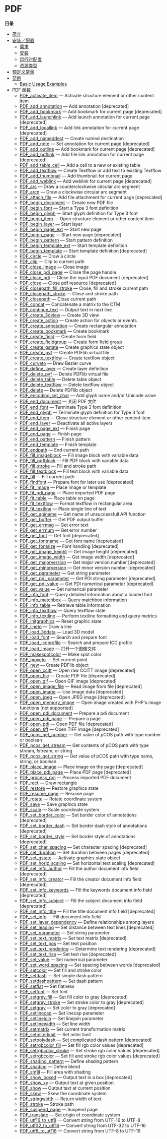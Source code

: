 PDF
===

**目录**

-   [简介](/intro/pdf.html)
-   [安装／配置](/pdf/setup.html)
    -   [需求](/pdf/setup.html#需求)
    -   [安装](/pdf/setup.html#安装)
    -   [运行时配置](/pdf/setup.html#运行时配置)
    -   [资源类型](/pdf/setup.html#资源类型)
-   [预定义常量](/pdf/constants.html)
-   [范例](/pdf/examples.html)
    -   [Basic Usage
        Examples](/pdf/examples.html#Basic%20Usage%20Examples)
-   [PDF 函数](/ref/pdf.html)
    -   [PDF\_activate\_item](/ref/pdf.html#PDF_activate_item) —
        Activate structure element or other content item
    -   [PDF\_add\_annotation](/ref/pdf.html#PDF_add_annotation) — Add
        annotation \[deprecated\]
    -   [PDF\_add\_bookmark](/ref/pdf.html#PDF_add_bookmark) — Add
        bookmark for current page \[deprecated\]
    -   [PDF\_add\_launchlink](/ref/pdf.html#PDF_add_launchlink) — Add
        launch annotation for current page \[deprecated\]
    -   [PDF\_add\_locallink](/ref/pdf.html#PDF_add_locallink) — Add
        link annotation for current page \[deprecated\]
    -   [PDF\_add\_nameddest](/ref/pdf.html#PDF_add_nameddest) — Create
        named destination
    -   [PDF\_add\_note](/ref/pdf.html#PDF_add_note) — Set annotation
        for current page \[deprecated\]
    -   [PDF\_add\_outline](/ref/pdf.html#PDF_add_outline) — Add
        bookmark for current page \[deprecated\]
    -   [PDF\_add\_pdflink](/ref/pdf.html#PDF_add_pdflink) — Add file
        link annotation for current page \[deprecated\]
    -   [PDF\_add\_table\_cell](/ref/pdf.html#PDF_add_table_cell) — Add
        a cell to a new or existing table
    -   [PDF\_add\_textflow](/ref/pdf.html#PDF_add_textflow) — Create
        Textflow or add text to existing Textflow
    -   [PDF\_add\_thumbnail](/ref/pdf.html#PDF_add_thumbnail) — Add
        thumbnail for current page
    -   [PDF\_add\_weblink](/ref/pdf.html#PDF_add_weblink) — Add weblink
        for current page \[deprecated\]
    -   [PDF\_arc](/ref/pdf.html#PDF_arc) — Draw a counterclockwise
        circular arc segment
    -   [PDF\_arcn](/ref/pdf.html#PDF_arcn) — Draw a clockwise circular
        arc segment
    -   [PDF\_attach\_file](/ref/pdf.html#PDF_attach_file) — Add file
        attachment for current page \[deprecated\]
    -   [PDF\_begin\_document](/ref/pdf.html#PDF_begin_document) —
        Create new PDF file
    -   [PDF\_begin\_font](/ref/pdf.html#PDF_begin_font) — Start a Type
        3 font definition
    -   [PDF\_begin\_glyph](/ref/pdf.html#PDF_begin_glyph) — Start glyph
        definition for Type 3 font
    -   [PDF\_begin\_item](/ref/pdf.html#PDF_begin_item) — Open
        structure element or other content item
    -   [PDF\_begin\_layer](/ref/pdf.html#PDF_begin_layer) — Start layer
    -   [PDF\_begin\_page\_ext](/ref/pdf.html#PDF_begin_page_ext) —
        Start new page
    -   [PDF\_begin\_page](/ref/pdf.html#PDF_begin_page) — Start new
        page \[deprecated\]
    -   [PDF\_begin\_pattern](/ref/pdf.html#PDF_begin_pattern) — Start
        pattern definition
    -   [PDF\_begin\_template\_ext](/ref/pdf.html#PDF_begin_template_ext)
        — Start template definition
    -   [PDF\_begin\_template](/ref/pdf.html#PDF_begin_template) — Start
        template definition \[deprecated\]
    -   [PDF\_circle](/ref/pdf.html#PDF_circle) — Draw a circle
    -   [PDF\_clip](/ref/pdf.html#PDF_clip) — Clip to current path
    -   [PDF\_close\_image](/ref/pdf.html#PDF_close_image) — Close image
    -   [PDF\_close\_pdi\_page](/ref/pdf.html#PDF_close_pdi_page) —
        Close the page handle
    -   [PDF\_close\_pdi](/ref/pdf.html#PDF_close_pdi) — Close the input
        PDF document \[deprecated\]
    -   [PDF\_close](/ref/pdf.html#PDF_close) — Close pdf resource
        \[deprecated\]
    -   [PDF\_closepath\_fill\_stroke](/ref/pdf.html#PDF_closepath_fill_stroke)
        — Close, fill and stroke current path
    -   [PDF\_closepath\_stroke](/ref/pdf.html#PDF_closepath_stroke) —
        Close and stroke path
    -   [PDF\_closepath](/ref/pdf.html#PDF_closepath) — Close current
        path
    -   [PDF\_concat](/ref/pdf.html#PDF_concat) — Concatenate a matrix
        to the CTM
    -   [PDF\_continue\_text](/ref/pdf.html#PDF_continue_text) — Output
        text in next line
    -   [PDF\_create\_3dview](/ref/pdf.html#PDF_create_3dview) — Create
        3D view
    -   [PDF\_create\_action](/ref/pdf.html#PDF_create_action) — Create
        action for objects or events
    -   [PDF\_create\_annotation](/ref/pdf.html#PDF_create_annotation) —
        Create rectangular annotation
    -   [PDF\_create\_bookmark](/ref/pdf.html#PDF_create_bookmark) —
        Create bookmark
    -   [PDF\_create\_field](/ref/pdf.html#PDF_create_field) — Create
        form field
    -   [PDF\_create\_fieldgroup](/ref/pdf.html#PDF_create_fieldgroup) —
        Create form field group
    -   [PDF\_create\_gstate](/ref/pdf.html#PDF_create_gstate) — Create
        graphics state object
    -   [PDF\_create\_pvf](/ref/pdf.html#PDF_create_pvf) — Create PDFlib
        virtual file
    -   [PDF\_create\_textflow](/ref/pdf.html#PDF_create_textflow) —
        Create textflow object
    -   [PDF\_curveto](/ref/pdf.html#PDF_curveto) — Draw Bezier curve
    -   [PDF\_define\_layer](/ref/pdf.html#PDF_define_layer) — Create
        layer definition
    -   [PDF\_delete\_pvf](/ref/pdf.html#PDF_delete_pvf) — Delete PDFlib
        virtual file
    -   [PDF\_delete\_table](/ref/pdf.html#PDF_delete_table) — Delete
        table object
    -   [PDF\_delete\_textflow](/ref/pdf.html#PDF_delete_textflow) —
        Delete textflow object
    -   [PDF\_delete](/ref/pdf.html#PDF_delete) — Delete PDFlib object
    -   [PDF\_encoding\_set\_char](/ref/pdf.html#PDF_encoding_set_char)
        — Add glyph name and/or Unicode value
    -   [PDF\_end\_document](/ref/pdf.html#PDF_end_document) — 关闭 PDF
        文件
    -   [PDF\_end\_font](/ref/pdf.html#PDF_end_font) — Terminate Type 3
        font definition
    -   [PDF\_end\_glyph](/ref/pdf.html#PDF_end_glyph) — Terminate glyph
        definition for Type 3 font
    -   [PDF\_end\_item](/ref/pdf.html#PDF_end_item) — Close structure
        element or other content item
    -   [PDF\_end\_layer](/ref/pdf.html#PDF_end_layer) — Deactivate all
        active layers
    -   [PDF\_end\_page\_ext](/ref/pdf.html#PDF_end_page_ext) — Finish
        page
    -   [PDF\_end\_page](/ref/pdf.html#PDF_end_page) — Finish page
    -   [PDF\_end\_pattern](/ref/pdf.html#PDF_end_pattern) — Finish
        pattern
    -   [PDF\_end\_template](/ref/pdf.html#PDF_end_template) — Finish
        template
    -   [PDF\_endpath](/ref/pdf.html#PDF_endpath) — End current path
    -   [PDF\_fill\_imageblock](/ref/pdf.html#PDF_fill_imageblock) —
        Fill image block with variable data
    -   [PDF\_fill\_pdfblock](/ref/pdf.html#PDF_fill_pdfblock) — Fill
        PDF block with variable data
    -   [PDF\_fill\_stroke](/ref/pdf.html#PDF_fill_stroke) — Fill and
        stroke path
    -   [PDF\_fill\_textblock](/ref/pdf.html#PDF_fill_textblock) — Fill
        text block with variable data
    -   [PDF\_fill](/ref/pdf.html#PDF_fill) — Fill current path
    -   [PDF\_findfont](/ref/pdf.html#PDF_findfont) — Prepare font for
        later use \[deprecated\]
    -   [PDF\_fit\_image](/ref/pdf.html#PDF_fit_image) — Place image or
        template
    -   [PDF\_fit\_pdi\_page](/ref/pdf.html#PDF_fit_pdi_page) — Place
        imported PDF page
    -   [PDF\_fit\_table](/ref/pdf.html#PDF_fit_table) — Place table on
        page
    -   [PDF\_fit\_textflow](/ref/pdf.html#PDF_fit_textflow) — Format
        textflow in rectangular area
    -   [PDF\_fit\_textline](/ref/pdf.html#PDF_fit_textline) — Place
        single line of text
    -   [PDF\_get\_apiname](/ref/pdf.html#PDF_get_apiname) — Get name of
        unsuccessfull API function
    -   [PDF\_get\_buffer](/ref/pdf.html#PDF_get_buffer) — Get PDF
        output buffer
    -   [PDF\_get\_errmsg](/ref/pdf.html#PDF_get_errmsg) — Get error
        text
    -   [PDF\_get\_errnum](/ref/pdf.html#PDF_get_errnum) — Get error
        number
    -   [PDF\_get\_font](/ref/pdf.html#PDF_get_font) — Get font
        \[deprecated\]
    -   [PDF\_get\_fontname](/ref/pdf.html#PDF_get_fontname) — Get font
        name \[deprecated\]
    -   [PDF\_get\_fontsize](/ref/pdf.html#PDF_get_fontsize) — Font
        handling \[deprecated\]
    -   [PDF\_get\_image\_height](/ref/pdf.html#PDF_get_image_height) —
        Get image height \[deprecated\]
    -   [PDF\_get\_image\_width](/ref/pdf.html#PDF_get_image_width) —
        Get image width \[deprecated\]
    -   [PDF\_get\_majorversion](/ref/pdf.html#PDF_get_majorversion) —
        Get major version number \[deprecated\]
    -   [PDF\_get\_minorversion](/ref/pdf.html#PDF_get_minorversion) —
        Get minor version number \[deprecated\]
    -   [PDF\_get\_parameter](/ref/pdf.html#PDF_get_parameter) — Get
        string parameter
    -   [PDF\_get\_pdi\_parameter](/ref/pdf.html#PDF_get_pdi_parameter)
        — Get PDI string parameter \[deprecated\]
    -   [PDF\_get\_pdi\_value](/ref/pdf.html#PDF_get_pdi_value) — Get
        PDI numerical parameter \[deprecated\]
    -   [PDF\_get\_value](/ref/pdf.html#PDF_get_value) — Get numerical
        parameter
    -   [PDF\_info\_font](/ref/pdf.html#PDF_info_font) — Query detailed
        information about a loaded font
    -   [PDF\_info\_matchbox](/ref/pdf.html#PDF_info_matchbox) — Query
        matchbox information
    -   [PDF\_info\_table](/ref/pdf.html#PDF_info_table) — Retrieve
        table information
    -   [PDF\_info\_textflow](/ref/pdf.html#PDF_info_textflow) — Query
        textflow state
    -   [PDF\_info\_textline](/ref/pdf.html#PDF_info_textline) — Perform
        textline formatting and query metrics
    -   [PDF\_initgraphics](/ref/pdf.html#PDF_initgraphics) — Reset
        graphic state
    -   [PDF\_lineto](/ref/pdf.html#PDF_lineto) — Draw a line
    -   [PDF\_load\_3ddata](/ref/pdf.html#PDF_load_3ddata) — Load 3D
        model
    -   [PDF\_load\_font](/ref/pdf.html#PDF_load_font) — Search and
        prepare font
    -   [PDF\_load\_iccprofile](/ref/pdf.html#PDF_load_iccprofile) —
        Search and prepare ICC profile
    -   [PDF\_load\_image](/ref/pdf.html#PDF_load_image) —
        打开一个图像文件
    -   [PDF\_makespotcolor](/ref/pdf.html#PDF_makespotcolor) — Make
        spot color
    -   [PDF\_moveto](/ref/pdf.html#PDF_moveto) — Set current point
    -   [PDF\_new](/ref/pdf.html#PDF_new) — Create PDFlib object
    -   [PDF\_open\_ccitt](/ref/pdf.html#PDF_open_ccitt) — Open raw
        CCITT image \[deprecated\]
    -   [PDF\_open\_file](/ref/pdf.html#PDF_open_file) — Create PDF file
        \[deprecated\]
    -   [PDF\_open\_gif](/ref/pdf.html#PDF_open_gif) — Open GIF image
        \[deprecated\]
    -   [PDF\_open\_image\_file](/ref/pdf.html#PDF_open_image_file) —
        Read image from file \[deprecated\]
    -   [PDF\_open\_image](/ref/pdf.html#PDF_open_image) — Use image
        data \[deprecated\]
    -   [PDF\_open\_jpeg](/ref/pdf.html#PDF_open_jpeg) — Open JPEG image
        \[deprecated\]
    -   [PDF\_open\_memory\_image](/ref/pdf.html#PDF_open_memory_image)
        — Open image created with PHP's image functions \[not
        supported\]
    -   [PDF\_open\_pdi\_document](/ref/pdf.html#PDF_open_pdi_document)
        — Prepare a pdi document
    -   [PDF\_open\_pdi\_page](/ref/pdf.html#PDF_open_pdi_page) —
        Prepare a page
    -   [PDF\_open\_pdi](/ref/pdf.html#PDF_open_pdi) — Open PDF file
        \[deprecated\]
    -   [PDF\_open\_tiff](/ref/pdf.html#PDF_open_tiff) — Open TIFF image
        \[deprecated\]
    -   [PDF\_pcos\_get\_number](/ref/pdf.html#PDF_pcos_get_number) —
        Get value of pCOS path with type number or boolean
    -   [PDF\_pcos\_get\_stream](/ref/pdf.html#PDF_pcos_get_stream) —
        Get contents of pCOS path with type stream, fstream, or string
    -   [PDF\_pcos\_get\_string](/ref/pdf.html#PDF_pcos_get_string) —
        Get value of pCOS path with type name, string, or boolean
    -   [PDF\_place\_image](/ref/pdf.html#PDF_place_image) — Place image
        on the page \[deprecated\]
    -   [PDF\_place\_pdi\_page](/ref/pdf.html#PDF_place_pdi_page) —
        Place PDF page \[deprecated\]
    -   [PDF\_process\_pdi](/ref/pdf.html#PDF_process_pdi) — Process
        imported PDF document
    -   [PDF\_rect](/ref/pdf.html#PDF_rect) — Draw rectangle
    -   [PDF\_restore](/ref/pdf.html#PDF_restore) — Restore graphics
        state
    -   [PDF\_resume\_page](/ref/pdf.html#PDF_resume_page) — Resume page
    -   [PDF\_rotate](/ref/pdf.html#PDF_rotate) — Rotate coordinate
        system
    -   [PDF\_save](/ref/pdf.html#PDF_save) — Save graphics state
    -   [PDF\_scale](/ref/pdf.html#PDF_scale) — Scale coordinate system
    -   [PDF\_set\_border\_color](/ref/pdf.html#PDF_set_border_color) —
        Set border color of annotations \[deprecated\]
    -   [PDF\_set\_border\_dash](/ref/pdf.html#PDF_set_border_dash) —
        Set border dash style of annotations \[deprecated\]
    -   [PDF\_set\_border\_style](/ref/pdf.html#PDF_set_border_style) —
        Set border style of annotations \[deprecated\]
    -   [PDF\_set\_char\_spacing](/ref/pdf.html#PDF_set_char_spacing) —
        Set character spacing \[deprecated\]
    -   [PDF\_set\_duration](/ref/pdf.html#PDF_set_duration) — Set
        duration between pages \[deprecated\]
    -   [PDF\_set\_gstate](/ref/pdf.html#PDF_set_gstate) — Activate
        graphics state object
    -   [PDF\_set\_horiz\_scaling](/ref/pdf.html#PDF_set_horiz_scaling)
        — Set horizontal text scaling \[deprecated\]
    -   [PDF\_set\_info\_author](/ref/pdf.html#PDF_set_info_author) —
        Fill the author document info field \[deprecated\]
    -   [PDF\_set\_info\_creator](/ref/pdf.html#PDF_set_info_creator) —
        Fill the creator document info field \[deprecated\]
    -   [PDF\_set\_info\_keywords](/ref/pdf.html#PDF_set_info_keywords)
        — Fill the keywords document info field \[deprecated\]
    -   [PDF\_set\_info\_subject](/ref/pdf.html#PDF_set_info_subject) —
        Fill the subject document info field \[deprecated\]
    -   [PDF\_set\_info\_title](/ref/pdf.html#PDF_set_info_title) — Fill
        the title document info field \[deprecated\]
    -   [PDF\_set\_info](/ref/pdf.html#PDF_set_info) — Fill document
        info field
    -   [PDF\_set\_layer\_dependency](/ref/pdf.html#PDF_set_layer_dependency)
        — Define relationships among layers
    -   [PDF\_set\_leading](/ref/pdf.html#PDF_set_leading) — Set
        distance between text lines \[deprecated\]
    -   [PDF\_set\_parameter](/ref/pdf.html#PDF_set_parameter) — Set
        string parameter
    -   [PDF\_set\_text\_matrix](/ref/pdf.html#PDF_set_text_matrix) —
        Set text matrix \[deprecated\]
    -   [PDF\_set\_text\_pos](/ref/pdf.html#PDF_set_text_pos) — Set text
        position
    -   [PDF\_set\_text\_rendering](/ref/pdf.html#PDF_set_text_rendering)
        — Determine text rendering \[deprecated\]
    -   [PDF\_set\_text\_rise](/ref/pdf.html#PDF_set_text_rise) — Set
        text rise \[deprecated\]
    -   [PDF\_set\_value](/ref/pdf.html#PDF_set_value) — Set numerical
        parameter
    -   [PDF\_set\_word\_spacing](/ref/pdf.html#PDF_set_word_spacing) —
        Set spacing between words \[deprecated\]
    -   [PDF\_setcolor](/ref/pdf.html#PDF_setcolor) — Set fill and
        stroke color
    -   [PDF\_setdash](/ref/pdf.html#PDF_setdash) — Set simple dash
        pattern
    -   [PDF\_setdashpattern](/ref/pdf.html#PDF_setdashpattern) — Set
        dash pattern
    -   [PDF\_setflat](/ref/pdf.html#PDF_setflat) — Set flatness
    -   [PDF\_setfont](/ref/pdf.html#PDF_setfont) — Set font
    -   [PDF\_setgray\_fill](/ref/pdf.html#PDF_setgray_fill) — Set fill
        color to gray \[deprecated\]
    -   [PDF\_setgray\_stroke](/ref/pdf.html#PDF_setgray_stroke) — Set
        stroke color to gray \[deprecated\]
    -   [PDF\_setgray](/ref/pdf.html#PDF_setgray) — Set color to gray
        \[deprecated\]
    -   [PDF\_setlinecap](/ref/pdf.html#PDF_setlinecap) — Set linecap
        parameter
    -   [PDF\_setlinejoin](/ref/pdf.html#PDF_setlinejoin) — Set linejoin
        parameter
    -   [PDF\_setlinewidth](/ref/pdf.html#PDF_setlinewidth) — Set line
        width
    -   [PDF\_setmatrix](/ref/pdf.html#PDF_setmatrix) — Set current
        transformation matrix
    -   [PDF\_setmiterlimit](/ref/pdf.html#PDF_setmiterlimit) — Set
        miter limit
    -   [PDF\_setpolydash](/ref/pdf.html#PDF_setpolydash) — Set
        complicated dash pattern \[deprecated\]
    -   [PDF\_setrgbcolor\_fill](/ref/pdf.html#PDF_setrgbcolor_fill) —
        Set fill rgb color values \[deprecated\]
    -   [PDF\_setrgbcolor\_stroke](/ref/pdf.html#PDF_setrgbcolor_stroke)
        — Set stroke rgb color values \[deprecated\]
    -   [PDF\_setrgbcolor](/ref/pdf.html#PDF_setrgbcolor) — Set fill and
        stroke rgb color values \[deprecated\]
    -   [PDF\_shading\_pattern](/ref/pdf.html#PDF_shading_pattern) —
        Define shading pattern
    -   [PDF\_shading](/ref/pdf.html#PDF_shading) — Define blend
    -   [PDF\_shfill](/ref/pdf.html#PDF_shfill) — Fill area with shading
    -   [PDF\_show\_boxed](/ref/pdf.html#PDF_show_boxed) — Output text
        in a box \[deprecated\]
    -   [PDF\_show\_xy](/ref/pdf.html#PDF_show_xy) — Output text at
        given position
    -   [PDF\_show](/ref/pdf.html#PDF_show) — Output text at current
        position
    -   [PDF\_skew](/ref/pdf.html#PDF_skew) — Skew the coordinate system
    -   [PDF\_stringwidth](/ref/pdf.html#PDF_stringwidth) — Return width
        of text
    -   [PDF\_stroke](/ref/pdf.html#PDF_stroke) — Stroke path
    -   [PDF\_suspend\_page](/ref/pdf.html#PDF_suspend_page) — Suspend
        page
    -   [PDF\_translate](/ref/pdf.html#PDF_translate) — Set origin of
        coordinate system
    -   [PDF\_utf16\_to\_utf8](/ref/pdf.html#PDF_utf16_to_utf8) —
        Convert string from UTF-16 to UTF-8
    -   [PDF\_utf32\_to\_utf16](/ref/pdf.html#PDF_utf32_to_utf16) —
        Convert string from UTF-32 to UTF-16
    -   [PDF\_utf8\_to\_utf16](/ref/pdf.html#PDF_utf8_to_utf16) —
        Convert string from UTF-8 to UTF-16
